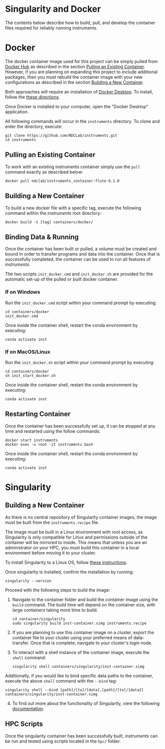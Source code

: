 # Singularity and Docker
The contents below describe how to build, pull, and develop the container files required for reliably running instruments.

# Docker

The docker container image used for this project can be simply pulled from [Docker Hub](https://hub.docker.com/) as described in the section [Pulling an Existing Container](#Pulling-an-Existing-Container). However, if you are planning on expanding this project to include additional packages, then you must rebuild the container image with your new configurations as described in the section [Building a New Container](#Building-a-New-Container).

Both approaches will require an installation of [Docker Desktop](https://www.docker.com/products/docker-desktop). To install, follow the [these directions](https://docs.docker.com/get-docker/). 

Once Docker is installed to your computer, open the "Docker Desktop" application. 

All following commands will occur in the `instruments` directory. To clone and enter the directory, execute:
   ```
   git clone https://github.com/NDCLab/instruments.git
   cd instruments
   ```
## Pulling an Existing Container

To work with an existing instruments container simply use the `pull` command exactly as described below:
   ```
   docker pull ndclab/instruments_container:flute-0.1.0
   ```

## Building a New Container

To build a new docker file with a specific tag, execute the following command within the *instruments* root directory: 
   ```
   docker build -t [tag] containers/docker/
   ```

## Binding Data & Running

Once the container has been built or pulled, a volume must be created and bound in order to transfer programs and data into the container. Once that is successfully completed, the container can be used to run all features of *instruments*.

The two scripts `init_docker.cmd` and `init_docker.sh` are provided for the automatic set-up of the pulled or built docker container. 


### If on Windows 

Run the `init_docker.cmd` script within your command prompt by executing:
   ```
   cd containers/docker
   init_docker.cmd
   ```

Once inside the container shell, restart the conda environment by executing:
   ```
   conda activate inst
   ```

### If on MacOS/Linux

Run the `init_docker.sh` script within your command prompt by executing:
   ```
   cd containers/docker
   sh init_start_docker.sh
   ```

Once inside the container shell, restart the conda environment by executing:
   ```
   conda activate inst
   ```

## Restarting Container

Once the container has been successfully set up, it can be stopped at any time and restarted using the follow commands:
   ```
   docker start instruments
   docker exec -u root -it instruments bash
   ```

Once inside the container shell, restart the conda environment by executing:
   ```
   conda activate inst
   ```

# Singularity

## Building a New Container

As there is no central repository of Singularity container images, the image must be built from the `instruments.recipe` file. 

The image must be built in a Linux environment with root access, as Singularity is only compatible for Linux and permissions outside of the container will be mirrored to inside. This means that unless you are an administrator on your HPC, you must build this container in a local environment before moving it to your cluster.

To install Singularity to a Linux OS, follow [these instructions](https://sylabs.io/guides/3.0/user-guide/installation.html).

Once singularity is installed, confirm the installation by running:
```
singularity --version
```

Proceed with the following steps to build the image:

1. Navigate to the container folder and build the container image using the `build` command. The build time will depend on the container size, with large containers taking more time to build. 
   ```
   cd container/singularity
   sudo singularity build inst-container.simg instruments.recipe
   ```

2. If you are planning to use this container image on a cluster, export the container file to your cluster using your preferred means of data-transfer. Once that is complete, navigate to your cluster's login node. 

3. To interact with a shell instance of the container image, execute the `shell` command:
   ```
   singularity shell containers/singularity/inst-container.simg
   ```

Additionally, if you would like to bind specific data paths to the container, execute the above `shell` command with the `--bind` tag:
```
singularity shell --bind [path]/[to]/[data],[path]/[to]/[data2] containers/singularity/inst-container.simg
```

4. To find out more about the functionality of Singularity, view the following [documentation](https://sylabs.io/guides/3.0/user-guide/quick_start.html).

## HPC Scripts

Once the singularity container has been successfully built, *instruments* can be run and tested using scripts located in the `hpc/` folder. 